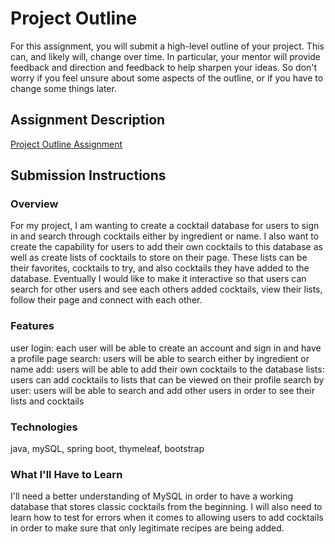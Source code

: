 # Project Outline
For this assignment, you will submit a high-level outline of your project. This can, and likely will, change over time. In particular, your mentor will provide feedback and direction and feedback to help sharpen your ideas. So don't worry if you feel unsure about some aspects of the outline, or if you have to change some things later.

## Assignment Description
[Project Outline Assignment](https://education.launchcode.org/liftoff/assignments/project-outline/)

## Submission Instructions

### Overview
For my project, I am wanting to create a cocktail database for users to sign in and search through cocktails either by ingredient or name. I also want to create the capability for users to add their own cocktails to this database as well as create lists of cocktails to store on their page. These lists can be their favorites, cocktails to try, and also cocktails they have added to the database. Eventually I would like to make it interactive so that users can search for other users and see each others added cocktails, view their lists, follow their page and connect with each other. 
### Features
user login: each user will be able to create an account and sign in and have a profile page
search: users will be able to search either by ingredient or name
add: users will be able to add their own cocktails to the database
lists: users can add cocktails to lists that can be viewed on their profile
search by user: users will be able to search and add other users in order to see their lists and cocktails 
### Technologies
java, mySQL, spring boot, thymeleaf, bootstrap

### What I'll Have to Learn
I'll need a better understanding of MySQL in order to have a working database that stores classic cocktails from the beginning. I will also need to learn how to test for errors when it comes to allowing users to add cocktails in order to make sure that only legitimate recipes are being added. 
